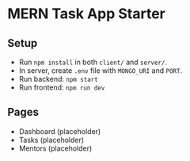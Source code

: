 # MERN Task App Starter

## Setup
- Run `npm install` in both `client/` and `server/`.
- In server, create `.env` file with `MONGO_URI` and `PORT`.
- Run backend: `npm start`
- Run frontend: `npm run dev`

## Pages
- Dashboard (placeholder)
- Tasks (placeholder)
- Mentors (placeholder)
